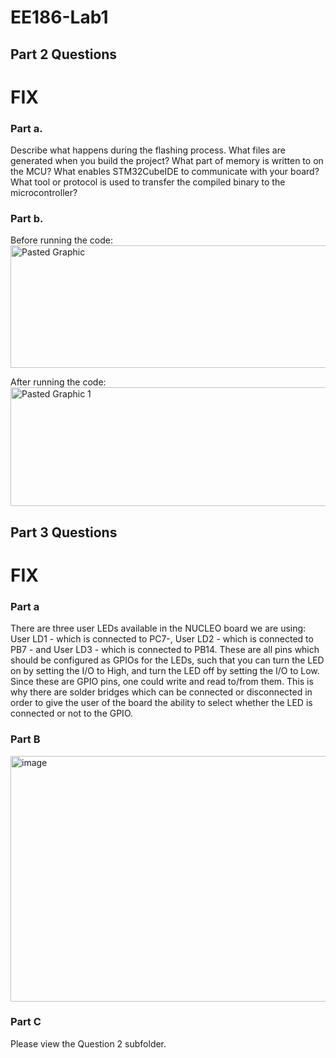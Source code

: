 # EE186-Lab1

## Part 2 Questions

# FIX
### Part a.
Describe what happens during the flashing process. What files are generated when you build the project? What part of memory is written to on the MCU? What enables STM32CubeIDE to communicate with your board? What tool or protocol is used to transfer the compiled binary to the microcontroller?

### Part b.
Before running the code:
<img width="1265" height="196" alt="Pasted Graphic" src="https://github.com/user-attachments/assets/e1a8ad03-b2b7-4422-b7fc-757c8f3833de" />

After running the code:
<img width="1266" height="190" alt="Pasted Graphic 1" src="https://github.com/user-attachments/assets/60b550be-4de8-4999-9940-710afbea2bc7" />

## Part 3 Questions

# FIX
### Part a 
There are three user LEDs available in the NUCLEO board we are using: User LD1 - which is connected to PC7-, User LD2 - which is connected to PB7 - and User LD3 - which is connected to PB14. These are all pins which should be configured as GPIOs for the LEDs, such that you can turn the LED on by setting the I/O to High, and turn the LED off by setting the I/O to Low. Since these are GPIO pins, one could write and read to/from them. This is why there are solder bridges which can be connected or disconnected in order to give the user of the board the ability to select whether the LED is connected or not to the GPIO.

### Part B
<img width="1117" height="393" alt="image" src="https://github.com/user-attachments/assets/d0a1374c-e28d-4196-bc8d-fc80d0a25af6" />

### Part C
Please view the Question 2 subfolder.

